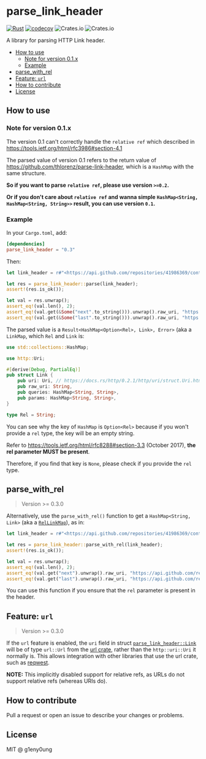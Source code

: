 # parse_link_header

[![Rust](https://github.com/g1eny0ung/parse_link_header/actions/workflows/rust.yml/badge.svg)](https://github.com/g1eny0ung/parse_link_header/actions/workflows/rust.yml)
[![codecov](https://codecov.io/gh/g1eny0ung/parse_link_header/branch/master/graph/badge.svg?token=ZEDQWONIIZ)](https://codecov.io/gh/g1eny0ung/parse_link_header)
![Crates.io](https://img.shields.io/crates/v/parse_link_header)
![Crates.io](https://img.shields.io/crates/l/parse_link_header)

A library for parsing HTTP Link header.

<!-- toc -->

- [How to use](#how-to-use)
  - [Note for version 0.1.x](#note-for-version-01x)
  - [Example](#example)
- [parse_with_rel](#parse_with_rel)
- [Feature: `url`](#feature-url)
- [How to contribute](#how-to-contribute)
- [License](#license)

<!-- tocstop -->

## How to use

### Note for version 0.1.x

The version 0.1 can't correctly handle the `relative ref` which described in
<https://tools.ietf.org/html/rfc3986#section-4.1>

The parsed value of version 0.1 refers to the return value of
<https://github.com/thlorenz/parse-link-header>, which is a `HashMap` with the
same structure.

**So if you want to parse `relative ref`, please use version `>=0.2`.**

**Or if you don't care about `relative ref` and wanna simple `HashMap<String, HashMap<String, String>>` result, you can use version `0.1`.**

### Example

In your `Cargo.toml`, add:

```toml
[dependencies]
parse_link_header = "0.3"
```

Then:

```rust
let link_header = r#"<https://api.github.com/repositories/41986369/contributors?page=2>; rel="next", <https://api.github.com/repositories/41986369/contributors?page=14>; rel="last""#;

let res = parse_link_header::parse(link_header);
assert!(res.is_ok());

let val = res.unwrap();
assert_eq!(val.len(), 2);
assert_eq!(val.get(&Some("next".to_string())).unwrap().raw_uri, "https://api.github.com/repositories/41986369/contributors?page=2");
assert_eq!(val.get(&Some("last".to_string())).unwrap().raw_uri, "https://api.github.com/repositories/41986369/contributors?page=14");
```

The parsed value is a `Result<HashMap<Option<Rel>, Link>, Error>` (aka a
`LinkMap`, which `Rel` and `Link` is:

```rust
use std::collections::HashMap;

use http::Uri;

#[derive(Debug, PartialEq)]
pub struct Link {
    pub uri: Uri, // https://docs.rs/http/0.2.1/http/uri/struct.Uri.html
    pub raw_uri: String,
    pub queries: HashMap<String, String>,
    pub params: HashMap<String, String>,
}

type Rel = String;
```

You can see why the key of `HashMap` is `Option<Rel>` because if you won't
provide a `rel` type, the key will be an empty string.

Refer to <https://tools.ietf.org/html/rfc8288#section-3.3> (October 2017),
**the rel parameter MUST be present**.

Therefore, if you find that key is `None`, please check if you provide the
`rel` type.

## parse_with_rel

> Version >= 0.3.0

Alternatively, use the `parse_with_rel()` function to get a `HashMap<String, Link>` (aka a [`RelLinkMap`](https://docs.rs/parse_link_header/latest/parse_link_header/type.RelLinkMap.html)), as in:

```rust
let link_header = r#"<https://api.github.com/repositories/41986369/contributors?page=2>; rel="next", <https://api.github.com/repositories/41986369/contributors?page=14>; rel="last""#;

let res = parse_link_header::parse_with_rel(link_header);
assert!(res.is_ok());

let val = res.unwrap();
assert_eq!(val.len(), 2);
assert_eq!(val.get("next").unwrap().raw_uri, "https://api.github.com/repositories/41986369/contributors?page=2");
assert_eq!(val.get("last").unwrap().raw_uri, "https://api.github.com/repositories/41986369/contributors?page=14");
```

You can use this function if you ensure that the `rel` parameter is present in the header.

## Feature: `url`

> Version >= 0.3.0

If the `url` feature is enabled, the `uri` field in struct [`parse_link_header::Link`](https://docs.rs/parse_link_header/latest/parse_link_header/struct.Link.html) will be
of type `url::Url` from the [url crate](https://crates.io/crates/url), rather than the `http::uri::Uri` it normally is.
This allows integration with other libraries that use the url crate, such as [reqwest](https://crates.io/crates/reqwest).

**NOTE:** This implicitly disabled support for relative refs, as URLs do not support relative refs (whereas URIs do).

## How to contribute

Pull a request or open an issue to describe your changes or problems.

## License

MIT @ g1eny0ung

